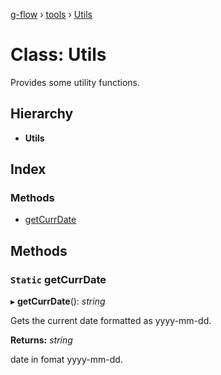 [g-flow](../README.md) › [tools](../modules/tools.md) › [Utils](tools.utils.md)

# Class: Utils

Provides some utility functions.

## Hierarchy

* **Utils**

## Index

### Methods

* [getCurrDate](tools.utils.md#static-getcurrdate)

## Methods

### `Static` getCurrDate

▸ **getCurrDate**(): *string*

Gets the current date formatted as yyyy-mm-dd.

**Returns:** *string*

date in fomat yyyy-mm-dd.
